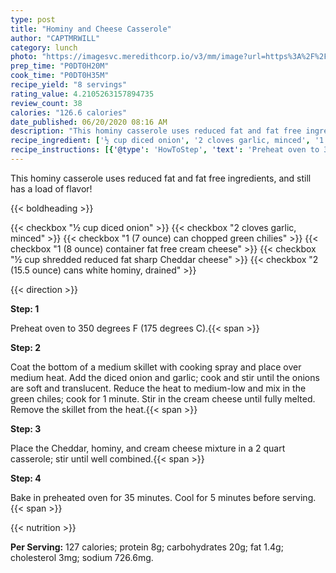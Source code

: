 ```yaml
---
type: post
title: "Hominy and Cheese Casserole"
author: "CAPTMRWILL"
category: lunch
photo: "https://imagesvc.meredithcorp.io/v3/mm/image?url=https%3A%2F%2Fimages.media-allrecipes.com%2Fuserphotos%2F590332.jpg"
prep_time: "P0DT0H20M"
cook_time: "P0DT0H35M"
recipe_yield: "8 servings"
rating_value: 4.2105263157894735
review_count: 38
calories: "126.6 calories"
date_published: 06/20/2020 08:16 AM
description: "This hominy casserole uses reduced fat and fat free ingredients, and still has a load of flavor!"
recipe_ingredient: ['½ cup diced onion', '2 cloves garlic, minced', '1 (7 ounce) can chopped green chilies', '1 (8 ounce) container fat free cream cheese', '½ cup shredded reduced fat sharp Cheddar cheese', '2 (15.5 ounce) cans white hominy, drained']
recipe_instructions: [{'@type': 'HowToStep', 'text': 'Preheat oven to 350 degrees F (175 degrees C).\n'}, {'@type': 'HowToStep', 'text': 'Coat the bottom of a medium skillet with cooking spray and place over medium heat. Add the diced onion and garlic; cook and stir until the onions are soft and translucent. Reduce the heat to medium-low and mix in the green chiles; cook for 1 minute. Stir in the cream cheese until fully melted. Remove the skillet from the heat.\n'}, {'@type': 'HowToStep', 'text': 'Place  the Cheddar, hominy, and cream cheese mixture in a 2 quart casserole; stir until well combined.\n'}, {'@type': 'HowToStep', 'text': 'Bake in preheated oven for 35 minutes. Cool for 5 minutes before serving.\n'}]
---
```


This hominy casserole uses reduced fat and fat free ingredients, and still has a load of flavor! 

{{< boldheading >}}

{{< checkbox "½ cup diced onion" >}}
{{< checkbox "2 cloves garlic, minced" >}}
{{< checkbox "1 (7 ounce) can chopped green chilies" >}}
{{< checkbox "1 (8 ounce) container fat free cream cheese" >}}
{{< checkbox "½ cup shredded reduced fat sharp Cheddar cheese" >}}
{{< checkbox "2 (15.5 ounce) cans white hominy, drained" >}}


{{< direction >}}

**Step: 1**

Preheat oven to 350 degrees F (175 degrees C).{{< span >}}

**Step: 2**

Coat the bottom of a medium skillet with cooking spray and place over medium heat. Add the diced onion and garlic; cook and stir until the onions are soft and translucent. Reduce the heat to medium-low and mix in the green chiles; cook for 1 minute. Stir in the cream cheese until fully melted. Remove the skillet from the heat.{{< span >}}

**Step: 3**

Place  the Cheddar, hominy, and cream cheese mixture in a 2 quart casserole; stir until well combined.{{< span >}}

**Step: 4**

Bake in preheated oven for 35 minutes. Cool for 5 minutes before serving.{{< span >}}

{{< nutrition >}}

**Per Serving:** 127 calories; protein 8g; carbohydrates 20g; fat 1.4g; cholesterol 3mg; sodium 726.6mg.
